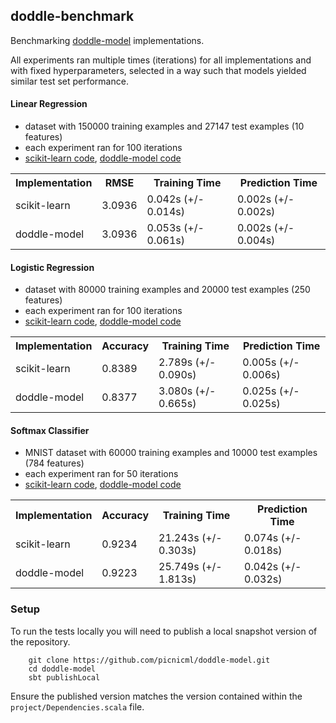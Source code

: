 ## doddle-benchmark
Benchmarking [doddle-model](https://github.com/picnicml/doddle-model) implementations.

All experiments ran multiple times (iterations) for all implementations and with fixed hyperparameters, selected in a way such that models yielded similar test set performance.

#### Linear Regression
- dataset with 150000 training examples and 27147 test examples (10 features)
- each experiment ran for 100 iterations
- [scikit-learn code](src/main/scala/com/picnicml/doddlemodel/linear/sklearn_linear_regression.py), [doddle-model code](src/main/scala/com/picnicml/doddlemodel/linear/DoddleLinearRegression.scala)

<table>
<tr>
  <th>Implementation</th>
  <th>RMSE</th>
  <th>Training Time</th>
  <th>Prediction Time</th>
</tr>
<tr>
  <td>scikit-learn</td>
  <td>3.0936</td>
  <td>0.042s (+/- 0.014s)</td>
  <td>0.002s (+/- 0.002s)</td>
</tr>
<tr>
  <td>doddle-model</td>
  <td>3.0936</td>
  <td>0.053s (+/- 0.061s)</td>
  <td>0.002s (+/- 0.004s)</td>
</tr>
</table>

#### Logistic Regression
- dataset with 80000 training examples and 20000 test examples (250 features)
- each experiment ran for 100 iterations
- [scikit-learn code](src/main/scala/com/picnicml/doddlemodel/linear/sklearn_logistic_regression.py), [doddle-model code](src/main/scala/com/picnicml/doddlemodel/linear/DoddleLogisticRegression.scala)

<table>
<tr>
  <th>Implementation</th>
  <th>Accuracy</th>
  <th>Training Time</th>
  <th>Prediction Time</th>
</tr>
<tr>
  <td>scikit-learn</td>
  <td>0.8389</td>
  <td>2.789s (+/- 0.090s)</td>
  <td>0.005s (+/- 0.006s)</td>
</tr>
<tr>
  <td>doddle-model</td>
  <td>0.8377</td>
  <td>3.080s (+/- 0.665s)</td>
  <td>0.025s (+/- 0.025s)</td>
</tr>
</table>

#### Softmax Classifier
- MNIST dataset with 60000 training examples and 10000 test examples (784 features)
- each experiment ran for 50 iterations
- [scikit-learn code](src/main/scala/com/picnicml/doddlemodel/linear/sklearn_softmax_classifier.py), [doddle-model code](src/main/scala/com/picnicml/doddlemodel/linear/DoddleSoftmaxClassifier.scala)

<table>
<tr>
  <th>Implementation</th>
  <th>Accuracy</th>
  <th>Training Time</th>
  <th>Prediction Time</th>
</tr>
<tr>
  <td>scikit-learn</td>
  <td>0.9234</td>
  <td>21.243s (+/- 0.303s)</td>
  <td>0.074s (+/- 0.018s)</td>
</tr>
<tr>
  <td>doddle-model</td>
  <td>0.9223</td>
  <td>25.749s (+/- 1.813s)</td>
  <td>0.042s (+/- 0.032s)</td>
</tr>
</table>

### Setup

To run the tests locally you will need to publish a local snapshot version of the repository.

```
    git clone https://github.com/picnicml/doddle-model.git
    cd doddle-model
    sbt publishLocal
```

Ensure the published version matches the version contained within the `project/Dependencies.scala` file.
